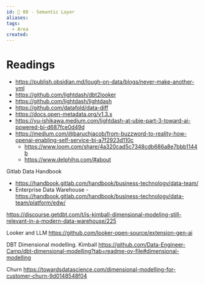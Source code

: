 ```yaml
---
id: 🕎 00 - Semantic Layer
aliases: 
tags:
  - Area
created:
---
```

# Readings
* https://publish.obsidian.md/lough-on-data/blogs/never-make-another-yml
* https://github.com/lightdash/dbt2looker
* https://github.com/lightdash/lightdash
* https://github.com/datafold/data-diff
* https://docs.open-metadata.org/v1.3.x
* https://yu-ishikawa.medium.com/lightdash-at-ubie-part-3-toward-ai-powered-bi-d687fce0d49d
* https://medium.com/@baruchjacob/from-buzzword-to-reality-how-openai-enabling-self-service-bi-a7f2923d110c
	* https://www.loom.com/share/4a320cad5c7348cdb686a8e7bbb1144b
	* https://www.delphihq.com/#about

Gitlab Data Handbook
* https://handbook.gitlab.com/handbook/business-technology/data-team/
* Enterprise Data Warehouse - https://handbook.gitlab.com/handbook/business-technology/data-team/platform/edw/


https://discourse.getdbt.com/t/is-kimball-dimensional-modeling-still-relevant-in-a-modern-data-warehouse/225

Looker and LLM
https://github.com/looker-open-source/extension-gen-ai

DBT Dimensional modelling. Kimball
https://github.com/Data-Engineer-Camp/dbt-dimensional-modelling?tab=readme-ov-file#dimensional-modelling

Churn
https://towardsdatascience.com/dimensional-modelling-for-customer-churn-9d0148548f04